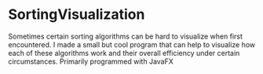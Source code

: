 # SortingVisualization
Sometimes certain sorting algorithms can be hard to visualize when first encountered. I made a small but cool program that can help to visualize how each of these algorithms work and their overall efficiency under certain circumstances. Primarily programmed with JavaFX

